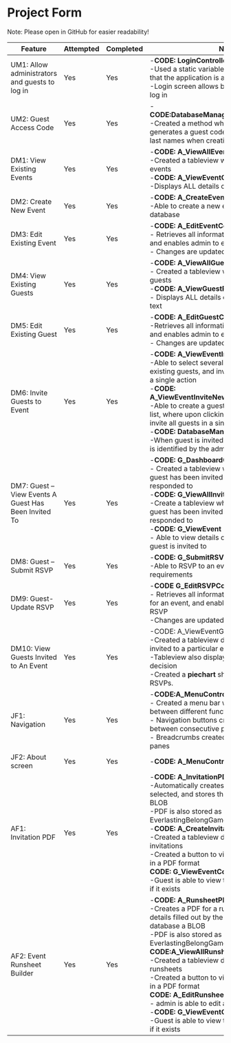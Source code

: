 # Project Form

Note: Please open in GitHub for easier readability!

|  Feature | Attempted  | Completed  | Notes  |
|---|---|---|---|
| UM1: Allow administrators and guests to log in  | Yes  | Yes  |-**CODE: LoginController**<br/>-Used a static variable to store current user so that the application is aware of who is logged in<br/>-Login screen allows both admin and guests to log in |
| UM2: Guest Access Code  | Yes  | Yes  | -**CODE:DatabaseManager.generateGuestCode()**<br/>-Created a method which automatically generates a guest code based on their first and last names when creating a new guest|
| DM1: View Existing Events  | Yes  | Yes  | -**CODE: A_ViewAllEventsController**<br/>-Created a tableview which displays all existing events<br/>-**CODE: A_ViewEventController**<br/>-Displays ALL details of a particular event in text|
| DM2: Create New Event  | Yes  | Yes  | -**CODE: A_CreateEventController**<br/>-Able to create a new event and store it in the database|
| DM3: Edit Existing Event | Yes  | Yes  | -**CODE: A_EditEventController**<br/>- Retrieves all information of an existing event and enables admin to edit this information<br/>- Changes are updated in the database |
| DM4: View Existing Guests  | Yes  | Yes  | -**CODE: A_ViewAllGuestsController**<br/>- Created a tableview which displays all existing guests<br/>-**CODE: A_ViewGuestProfilController**<br/>- Displays ALL details of a particular guest in text|
| DM5: Edit Existing Guest  | Yes  | Yes  | -**CODE: A_EditGuestController**<br/>-Retrieves all information of an existing guest and enables admin to edit this information<br/>- Changes are updated in the database|
| DM6: Invite Guests to Event  | Yes  | Yes  | -**CODE: A_ViewEventInviteGuestController**<br/>-Able to select several guests from a list of existing guests, and invite them all to an event in a single action<br/>-**CODE: A_ViewEventInviteNewGuestController**<br/>-Able to create a guest and add them to a guest list, where upon clicking ‘invite to event’, it will invite all guests in a single action<br/>-**CODE: DatabaseManager.inviteToEvent()**<br/>-When guest is invited to an event, the invitation is identified by the admin whom is logged in.|
| DM7: Guest – View Events A Guest Has Been Invited To  | Yes  | Yes  | -**CODE: G_DashboardController**<br/>- Created a tableview which displays events a guest has been invited to and **has already** responded to<br/>-**CODE: G_ViewAllInvitationsController**<br/>-Create a tableview which displays events a guest has been invited to and has **not yet** responded to<br/>-**CODE: G_ViewEvent**<br/>- Able to view details of particular event that guest is invited to|
| DM8: Guest – Submit RSVP   | Yes  | Yes  |  -**CODE: G_SubmitRSVPController**<br/>-Able to RSVP to an event, and fill out dietary requirements|
| DM9: Guest- Update RSVP  | Yes  | Yes  | -**CODE G_EditRSVPController**<br/>- Retrieves all information of an existing RSVP for an event, and enables guest to update this RSVP<br/>-Changes are updated in the database |
|  DM10: View Guests Invited to An Event | Yes  | Yes  |-CODE: A_ViewEventGuestList<br/>-Created a tableview displaying all guests invited to a particular event<br/>-Tableview also displays each guests RSVP decision<br/>-Created a **piechart** showing the different RSVPs.|
|  JF1: Navigation | Yes  | Yes  | -**CODE:A_MenuController**<br/>- Created a menu bar which enables navigation between different functions<br/>- Navigation buttons created to navigate between consecutive panes<br/>- Breadcrumbs created to navigate between panes|
|  JF2: About screen | Yes  | Yes  | -**CODE: A_MenuController**  |
|   AF1: Invitation PDF| Yes  | Yes  |  -**CODE: A_InvitationPDFController**<br/>-Automatically creates a PDF for an event selected, and stores this in the database as  a BLOB<br/>-PDF is also stored as a file in infs2605-20t1-EverlastingBelongGame folder.<br/>-**CODE: A_CreateInvitationController**<br/>-Created a tableview displaying all existing invitations<br/>-Created a button to view an existing invitation in a PDF format<br/>**CODE: G_ViewEventController**<br/>-Guest is able to view the invitation for an event if it exists|
|  AF2: Event Runsheet Builder | Yes  | Yes  | -**CODE: A_RunsheetPDFController**<br/>-Creates a PDF for a runsheet depending on the details filled out by the admin, stores it in to the database a BLOB<br/>-PDF is also stored as a file in infs2605-20t1-EverlastingBelongGame folder.<br/>**CODE:A_ViewAllRunsheetsController**<br/>-Created a tableview displaying all existing runsheets<br/>-Created a button to view an existing runsheet in a PDF format<br/>**CODE: A_EditRunsheetController**<br/>- admin is able to edit an existing runsheet<br/>-**CODE: G_ViewEventController**<br/>-Guest is able to view the runsheet for an event if it exists|

